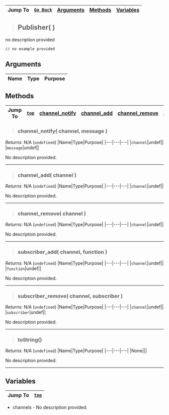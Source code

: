 |Jump To|[`Go Back`]()|[Arguments](#arguments)|[Methods](#methods)|[Variables](#variables)|
|---|---|---|---|---|
>## Publisher( )
no description provided
```GML
// no example provided
```
## Arguments
|Name|Type|Purpose|
|---|---|---|

## Methods
|Jump To|[`top`](#)|[channel_notify](#channel_notify-channel-message-)|[channel_add](#channel_add-channel-)|[channel_remove](#channel_remove-channel-)|[subscriber_add](#subscriber_add-channel-function-)|[subscriber_remove](#subscriber_remove-channel-subscriber-)|[toString](#tostring)|
|---|---|---|---|---|---|---|---|
> ### channel_notify( channel, message )
*Returns:* N/A (`undefined`)
|Name|Type|Purpose|
|---|---|---|
|`channel`|undef||
|`message`|undef||

No description provided.
***
> ### channel_add( channel )
*Returns:* N/A (`undefined`)
|Name|Type|Purpose|
|---|---|---|
|`channel`|undef||

No description provided.
***
> ### channel_remove( channel )
*Returns:* N/A (`undefined`)
|Name|Type|Purpose|
|---|---|---|
|`channel`|undef||

No description provided.
***
> ### subscriber_add( channel, function )
*Returns:* N/A (`undefined`)
|Name|Type|Purpose|
|---|---|---|
|`channel`|undef||
|`function`|undef||

No description provided.
***
> ### subscriber_remove( channel, subscriber )
*Returns:* N/A (`undefined`)
|Name|Type|Purpose|
|---|---|---|
|`channel`|undef||
|`subscriber`|undef||

No description provided.
***
> ### toString()
*Returns:* N/A (`undefined`)
|Name|Type|Purpose|
|---|---|---|
|None|||

No description provided.
***
## Variables
|Jump To|[`top`](#)|
|---|---|

* channels - No description provided.

